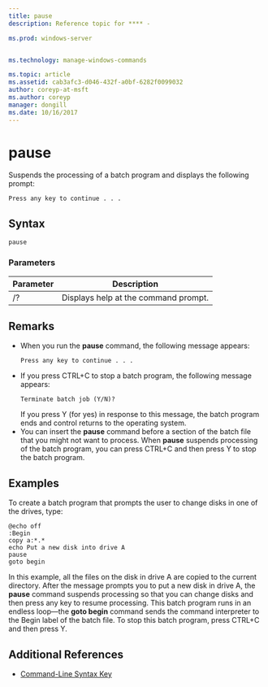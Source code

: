 ```yaml
---
title: pause
description: Reference topic for **** - 

ms.prod: windows-server


ms.technology: manage-windows-commands

ms.topic: article
ms.assetid: cab3afc3-d046-432f-a0bf-6282f0099032
author: coreyp-at-msft
ms.author: coreyp
manager: dongill
ms.date: 10/16/2017
---
```


# pause



Suspends the processing of a batch program and displays the following prompt:
```
Press any key to continue . . .
```


## Syntax

```
pause
```

### Parameters

|Parameter|Description|
|---------|-----------|
|/?|Displays help at the command prompt.|

## Remarks

- When you run the **pause** command, the following message appears:  
  ```
  Press any key to continue . . .
  ```  
- If you press CTRL+C to stop a batch program, the following message appears:  
  ```
  Terminate batch job (Y/N)?
  ```  
  If you press Y (for yes) in response to this message, the batch program ends and control returns to the operating system.
- You can insert the **pause** command before a section of the batch file that you might not want to process. When **pause** suspends processing of the batch program, you can press CTRL+C and then press Y to stop the batch program.

## Examples

To create a batch program that prompts the user to change disks in one of the drives, type:
```
@echo off 
:Begin 
copy a:*.* 
echo Put a new disk into drive A 
pause 
goto begin
```
In this example, all the files on the disk in drive A are copied to the current directory. After the message prompts you to put a new disk in drive A, the **pause** command suspends processing so that you can change disks and then press any key to resume processing. This batch program runs in an endless loop—the **goto begin** command sends the command interpreter to the Begin label of the batch file. To stop this batch program, press CTRL+C and then press Y.

## Additional References

- [Command-Line Syntax Key](command-line-syntax-key.md)